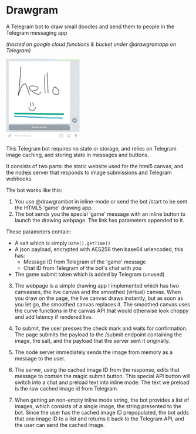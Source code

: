 # Drawgram
A Telegram bot to draw small doodles and send them to people in the Telegram messaging app

_(hosted on google cloud functions & bucket under @drawgramapp on Telegram)_

![Telegram Bot](https://github.com/alextechcc/drawgram/raw/master/pictures/drawgram.png)

This Telegram bot requires no state or storage, and relies on Telegram image caching, and storing state in messages and buttons.

It consists of two parts: the static website used for the html5 canvas, and the nodejs server that responds to image submissions and Telegram webhooks.

The bot works like this:
1. You use @drawgrambot in inline-mode or send the bot /start to be sent the HTML5 'game' drawing app.
2. The bot sends you the special 'game' message with an inline button to launch the drawing webpage. The link has parameters appended to it.

These parameters contain:
- A salt which is simply `Date().getTime()`
- A json payload, encrypted with AES256 then base64 urlencoded, this has:
  - Message ID from Telegram of the 'game' message
  - Chat ID from Telegram of the bot's chat with you
- The game submit token which is added by Telegram (unused)
    
3. The webpage is a simple drawing app I implemented which has two canvasses, the live canvas and the smoothed (virtual) canvas. When you draw on the page, the live canvas draws instantly, but as soon as you let go, the smoothed canvas replaces it. The smoothed canvas uses the curve functions in the canvas API that would otherwise look choppy and add latency if rendered live.

4. To submit, the user presses the check mark and waits for confirmation. The page submits the payload to the /submit endpoint containing the image, the salt, and the payload that the server sent it originally.

5. The node server immediately sends the image from memory as a message to the user.
6. The server, using the cached image ID from the response, edits that message to contain the magic submit button. This special API button will switch into a chat and preload text into inline mode. The text we preload is the raw cached image id from Telegram.
7. When getting an non-empty inline mode string, the bot provides a list of images, which consists of a single image, the string presented to the bot. Since the user has the cached image ID prepopulated, the bot adds that one image ID to a list and returns it back to the Telegram API, and the user can send the cached image.
